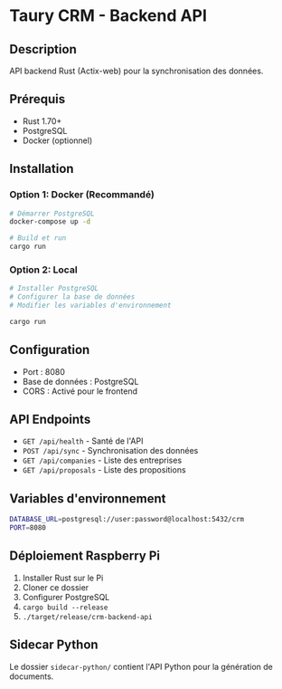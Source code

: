 # Taury CRM - Backend API

## Description
API backend Rust (Actix-web) pour la synchronisation des données.

## Prérequis
- Rust 1.70+
- PostgreSQL
- Docker (optionnel)

## Installation

### Option 1: Docker (Recommandé)
```bash
# Démarrer PostgreSQL
docker-compose up -d

# Build et run
cargo run
```

### Option 2: Local
```bash
# Installer PostgreSQL
# Configurer la base de données
# Modifier les variables d'environnement

cargo run
```

## Configuration
- Port : 8080
- Base de données : PostgreSQL
- CORS : Activé pour le frontend

## API Endpoints
- `GET /api/health` - Santé de l'API
- `POST /api/sync` - Synchronisation des données
- `GET /api/companies` - Liste des entreprises
- `GET /api/proposals` - Liste des propositions

## Variables d'environnement
```bash
DATABASE_URL=postgresql://user:password@localhost:5432/crm
PORT=8080
```

## Déploiement Raspberry Pi
1. Installer Rust sur le Pi
2. Cloner ce dossier
3. Configurer PostgreSQL
4. `cargo build --release`
5. `./target/release/crm-backend-api`

## Sidecar Python
Le dossier `sidecar-python/` contient l'API Python pour la génération de documents.
